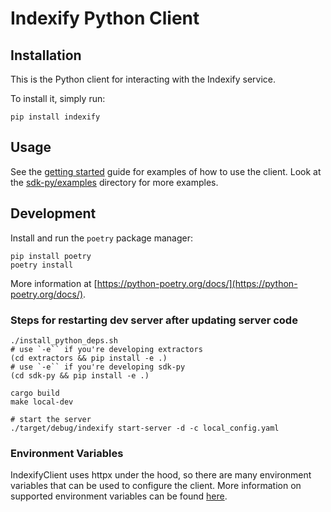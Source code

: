 # Indexify Python Client

## Installation

This is the Python client for interacting with the Indexify service.

To install it, simply run:

```shell
pip install indexify
```

## Usage

See the [getting started](https://getindexify.com/getting_started/) guide for examples of how to use the client.
Look at the [sdk-py/examples](examples) directory for more examples.

## Development

Install and run the `poetry` package manager:

```shell
pip install poetry
poetry install
```

More information at [https://python-poetry.org/docs/](https://python-poetry.org/docs/).


### Steps for restarting dev server after updating server code

```shell
./install_python_deps.sh
# use `-e`` if you're developing extractors
(cd extractors && pip install -e .)
# use `-e`` if you're developing sdk-py
(cd sdk-py && pip install -e .)

cargo build
make local-dev

# start the server
./target/debug/indexify start-server -d -c local_config.yaml
```

### Environment Variables

IndexifyClient uses httpx under the hood, so there are many environment variables that can be used to configure the client. More information on supported environment variables can be found [here](https://www.python-httpx.org/environment_variables/).
